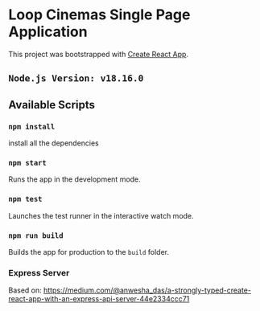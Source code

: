 # Loop Cinemas Single Page Application

This project was bootstrapped with
[Create React App](https://github.com/facebook/create-react-app).

## `Node.js Version: v18.16.0`

## Available Scripts

### `npm install`

install all the dependencies

### `npm start`

Runs the app in the development mode.

### `npm test`

Launches the test runner in the interactive watch mode.

### `npm run build`

Builds the app for production to the `build` folder.

### Express Server

Based on: <https://medium.com/@anwesha_das/a-strongly-typed-create-react-app-with-an-express-api-server-44e2334ccc71>
